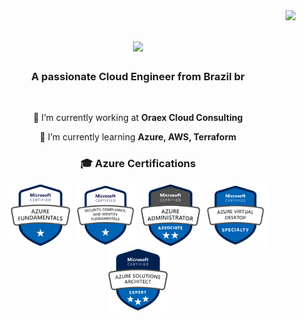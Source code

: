 <img align="right" src="https://visitor-badge.laobi.icu/badge?page_id=jhoitimamoru.jhoitimamoru" />

<h1 align="center">
    <img src="https://readme-typing-svg.herokuapp.com/?font=Righteous&size=35&center=true&vCenter=true&width=500&height=70&duration=4000&lines=Hi+There!+👋;+I'm+Jhoiti+Mamoru!;" />
</h1>

<h3 align="center">A passionate Cloud Engineer from Brazil br</h3>

<br/>

<div align="center">
 
 🔭 I’m currently working at **Oraex Cloud Consulting**
 
 🌱 I’m currently learning **Azure, AWS, Terraform**


 </div>
<div align="center">
<h3 align="center">🎓 Azure Certifications</h3>
</div>
<div align="center">
    
[<img src="https://raw.githubusercontent.com/jhoitimamoru/jhoitimamoru/main/Img/AZ-900.png" alt="alt text" width="100" height="100"/>](https://learn.microsoft.com/api/credentials/share/pt-br/JhoitiMamoruKagawa/85CE950FB8F14F2B?sharingId=4E41D81EC95D41CA) 
[<img src="https://raw.githubusercontent.com/jhoitimamoru/jhoitimamoru/main/Img/SC-900.png" alt="alt text" width="100" height="100"/>](https://learn.microsoft.com/api/credentials/share/pt-br/JhoitiMamoruKagawa/4D8CFD14BF00B694?sharingId=4E41D81EC95D41CA)
[<img src="https://raw.githubusercontent.com/jhoitimamoru/jhoitimamoru/main/Img/AZ-104.png" alt="alt text" width="100" height="100"/>](https://learn.microsoft.com/api/credentials/share/pt-br/JhoitiMamoruKagawa/D5F7BDC9132DE229?sharingId=4E41D81EC95D41CA)
[<img src="https://raw.githubusercontent.com/jhoitimamoru/jhoitimamoru/main/Img/AZ-140.png" alt="alt text" width="100" height="100"/>](https://learn.microsoft.com/api/credentials/share/pt-br/JhoitiMamoruKagawa/E1B4064BDF736131?sharingId=4E41D81EC95D41CA)
[<img src="https://raw.githubusercontent.com/jhoitimamoru/jhoitimamoru/main/Img/AZ-305.png" alt="alt text" width="100" height="100"/>](https://learn.microsoft.com/api/credentials/share/pt-br/JhoitiMamoruKagawa/FC6A90323B35CBC1?sharingId=4E41D81EC95D41CA)

</div>
<!--
<img src="https://raw.githubusercontent.com/jhoitimamoru/jhoitimamoru/main/Img/AZ-900.png" alt="alt text" width="100" height="100">
<img src="https://raw.githubusercontent.com/jhoitimamoru/jhoitimamoru/main/Img/AZ-104.png" alt="alt text" width="100" height="100">
<img src="https://raw.githubusercontent.com/jhoitimamoru/jhoitimamoru/main/Img/AZ-305.png" alt="alt text" width="100" height="100">
<img src="https://raw.githubusercontent.com/jhoitimamoru/jhoitimamoru/main/Img/AZ-140.png" alt="alt text" width="100" height="100">
<img src="https://raw.githubusercontent.com/jhoitimamoru/jhoitimamoru/main/Img/SC-900.png" alt="alt text" width="100" height="100">
**jhoitimamoru/jhoitimamoru** is a ✨ _special_ ✨ repository because its `README.md` (this file) appears on your GitHub profile.

Here are some ideas to get you started:

- 🔭 I’m currently working on ...
- 🌱 I’m currently learning ...
- 👯 I’m looking to collaborate on ...
- 🤔 I’m looking for help with ...
- 💬 Ask me about ...
- 📫 How to reach me: ...
- 😄 Pronouns: ...
- ⚡ Fun fact: ...

 **⚡ Fun fact **Game of Thrones Night's Watch cloaks are made from Ikea rugs**
-->

